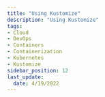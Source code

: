```yaml
---
title: "Using Kustomize"
description: "Using Kustomize"
tags: 
- Cloud
- DevOps
- Containers
- Containerization
- Kubernetes
- Kustomize
sidebar_position: 12
last_update:
  date: 4/19/2022
---
```

